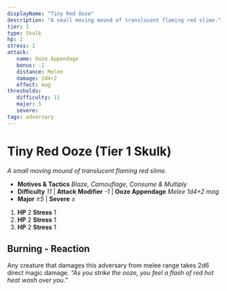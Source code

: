 ```yaml
---
displayName: "Tiny Red Ooze"
description: "A small moving mound of translucent flaming red slime."
tier: 1
type: Skulk
hp: 2
stress: 1
attack:
   name: Ooze Appendage
   bonus: -1
   distance: Melee
   damage: 1d4+2
   effect: mag
thresholds:
   difficulty: 11
   major: 5
   severe: 
tags: adversary
---
```

# Tiny Red Ooze (Tier 1 Skulk)
_A small moving mound of translucent flaming red slime._

- **Motives & Tactics** _Blaze, Camouflage, Consume & Multiply_
- **Difficulty** _11_ | **Attack Modifier** _-1_ | **Ooze Appendage** _Melee 1d4+2 mag_
- **Major** _≥5_ | **Severe** _≥_

1. **HP** 2
   **Stress** 1
2. **HP** 2
   **Stress** 1
3. **HP** 2
   **Stress** 1

## Burning - Reaction
Any creature that damages this adversary from melee range takes 2d6 direct magic damage. _“As you strike the ooze, you feel a flash of red hot heat wash over you.”_
